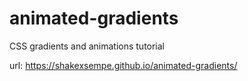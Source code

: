 # animated-gradients
CSS gradients and animations tutorial

url: https://shakexsempe.github.io/animated-gradients/
